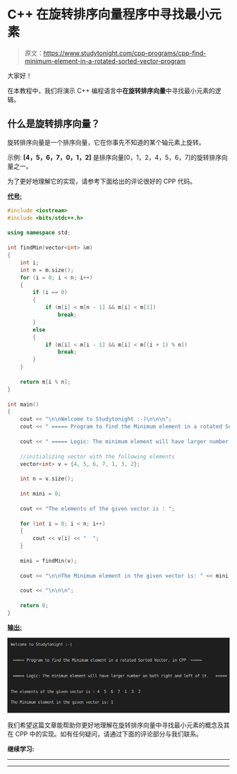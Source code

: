 # C++ 在旋转排序向量程序中寻找最小元素

> 原文：<https://www.studytonight.com/cpp-programs/cpp-find-minimum-element-in-a-rotated-sorted-vector-program>

大家好！

在本教程中，我们将演示 C++ 编程语言中**在旋转排序向量**中寻找最小元素的逻辑。

## 什么是旋转排序向量？

旋转排序向量是一个排序向量，它在你事先不知道的某个轴元素上旋转。

示例: **[4，5，6，7，0，1，2]** 是排序向量[0，1，2，4，5，6，7]的旋转排序向量之一。

为了更好地理解它的实现，请参考下面给出的评论很好的 CPP 代码。

<u>**代号:**</u>

```cpp
#include <iostream>
#include <bits/stdc++.h>

using namespace std;

int findMin(vector<int> &m)
{
    int i;
    int n = m.size();
    for (i = 0; i < n; i++)
    {
        if (i == 0)
        {
            if (m[i] < m[n - 1] && m[i] < m[1])
                break;
        }
        else
        {
            if (m[i] < m[i - 1] && m[i] < m[(i + 1) % n])
                break;
        }
    }

    return m[i % n];
}

int main()
{
    cout << "\n\nWelcome to Studytonight :-)\n\n\n";
    cout << " ===== Program to find the Minimum element in a rotated Sorted Vector, in CPP  ===== \n\n\n";

    cout << " ===== Logic: The minimum element will have larger number on both right and left of it.   ===== \n\n\n";

    //initializing vector with the following elements
    vector<int> v = {4, 5, 6, 7, 1, 3, 2};

    int n = v.size();

    int mini = 0;

    cout << "The elements of the given vector is : ";

    for (int i = 0; i < n; i++)
    {
        cout << v[i] << "  ";
    }

    mini = findMin(v);

    cout << "\n\nThe Minimum element in the given vector is: " << mini;

    cout << "\n\n\n";

    return 0;
} 
```

<u>**输出:**</u>

![C++ rotated sorted vector](img/281d5394ba294468e84eb4a6828c75f1.png)

我们希望这篇文章能帮助你更好地理解在旋转排序向量中寻找最小元素的概念及其在 CPP 中的实现。如有任何疑问，请通过下面的评论部分与我们联系。

**继续学习:**

* * *

* * *